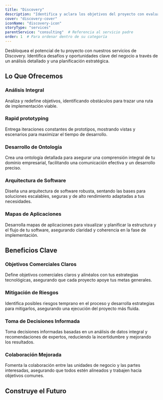```yaml
---
title: "Discovery"
description: "Identifica y aclara los objetivos del proyecto con evaluaciones integrales y análisis específicos, asegurando una alineación óptima con los objetivos comerciales."
cover: "discovery-cover"
iconName: "discovery-icon"
storyType: "services"
parentService: "consulting"  # Referencia al servicio padre
order: 1  # Para ordenar dentro de su categoría
---
```


Desbloquea el potencial de tu proyecto con nuestros servicios de Discovery. Identifica desafíos y oportunidades clave del negocio a través de un análisis detallado y una planificación estratégica.

## Lo Que Ofrecemos

### Análisis Integral

Analiza y redefine objetivos, identificando obstáculos para trazar una ruta de implementación viable.

### Rapid prototyping

Entrega iteraciones constantes de prototipos, mostrando vistas y escenarios para maximizar el tiempo de desarrollo.

### Desarrollo de Ontología

Crea una ontología detallada para asegurar una comprensión integral de tu dominio empresarial, facilitando una comunicación efectiva y un desarrollo preciso.

### Arquitectura de Software

Diseña una arquitectura de software robusta, sentando las bases para soluciones escalables, seguras y de alto rendimiento adaptadas a tus necesidades.

### Mapas de Aplicaciones

Desarrolla mapas de aplicaciones para visualizar y planificar la estructura y el flujo de tu software, asegurando claridad y coherencia en la fase de implementación.

## Beneficios Clave

### Objetivos Comerciales Claros

Define objetivos comerciales claros y alinéalos con tus estrategias tecnológicas, asegurando que cada proyecto apoye tus metas generales.

### Mitigación de Riesgos

Identifica posibles riesgos temprano en el proceso y desarrolla estrategias para mitigarlos, asegurando una ejecución del proyecto más fluida.

### Toma de Decisiones Informada

Toma decisiones informadas basadas en un análisis de datos integral y recomendaciones de expertos, reduciendo la incertidumbre y mejorando los resultados.

### Colaboración Mejorada

Fomenta la colaboración entre las unidades de negocio y las partes interesadas, asegurando que todos estén alineados y trabajen hacia objetivos comunes.

## Construye el Futuro
